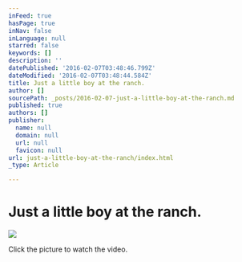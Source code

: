 ```yaml
---
inFeed: true
hasPage: true
inNav: false
inLanguage: null
starred: false
keywords: []
description: ''
datePublished: '2016-02-07T03:48:46.799Z'
dateModified: '2016-02-07T03:48:44.584Z'
title: Just a little boy at the ranch.
author: []
sourcePath: _posts/2016-02-07-just-a-little-boy-at-the-ranch.md
published: true
authors: []
publisher:
  name: null
  domain: null
  url: null
  favicon: null
url: just-a-little-boy-at-the-ranch/index.html
_type: Article

---
```

# Just a little boy at the ranch.
![](https://the-grid-user-content.s3-us-west-2.amazonaws.com/29ecaa24-f0c6-43d1-aed5-b9319d890577.PNG)

Click the picture to watch the video.
